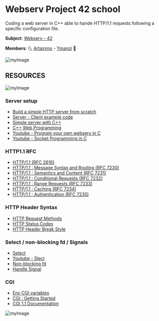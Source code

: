 # Webserv Project 42 school

Coding a web server in C++ able to hande HTTP/1.1 requests following a specific configuration file.

**Subject**: [Webserv - 42](https://cdn.intra.42.fr/pdf/pdf/13848/en.subject.pdf)

**Members**: :last_quarter_moon_with_face: [Artainmo](https://github.com/artainmo) - [Ymanzi](https://github.com/ymanzi) :first_quarter_moon_with_face:

![myImage](https://media.giphy.com/media/XRB1uf2F9bGOA/giphy.gif)

## RESOURCES

![myImage](https://media.giphy.com/media/VcizxCUIgaKpa/giphy.gif)

### Server setup
* [Build a simple HTTP server from scratch](https://medium.com/from-the-scratch/http-server-what-do-you-need-to-know-to-build-a-simple-http-server-from-scratch-d1ef8945e4fa)
* [Server - Client example code](https://gist.github.com/Alexey-N-Chernyshov/4634731)
* [Simple server with C++](https://ncona.com/2019/04/building-a-simple-server-with-cpp/)
* [C++ Web Programming](https://www.tutorialspoint.com/cplusplus/cpp_web_programming.htm)
* [Youtube - Program your own webserv in C](https://www.youtube.com/watch?v=esXw4bdaZkc)
* [Youtube - Socket Programming in C](https://youtu.be/LtXEMwSG5-8)

### HTTP1.1 RFC
* [HTTP/1.1 (RFC 2616)](https://www.rfc-editor.org/rfc/rfc2616.html)
* [HTTP/1.1 : Message Syntax and Routing (RFC 7230)](https://www.rfc-editor.org/rfc/rfc7230.html)
* [HTTP/1.1 : Semantics and Content (RFC 7231)](https://www.rfc-editor.org/rfc/rfc7231.html)
* [HTTP/1.1 : Conditional Requests (RFC 7232)](https://www.rfc-editor.org/rfc/rfc7232.html)
* [HTTP/1.1 : Range Requests (RFC 7233)](https://www.rfc-editor.org/rfc/rfc7233.html)
* [HTTP/1.1 : Caching (RFC 7234)](https://www.rfc-editor.org/rfc/rfc7234.html)
* [HTTP/1.1 : Authentication (RFC 7235)](https://www.rfc-editor.org/rfc/rfc7235.html)

### HTTP Header Syntax
* [HTTP Request Methods](https://developer.mozilla.org/en-US/docs/Web/HTTP/Methods)
* [HTTP Status Codes](https://developer.mozilla.org/en-US/docs/Web/HTTP/Status)
* [HTTP Header Break Style](https://stackoverflow.com/questions/5757290/http-header-line-break-style)

### Select / non-blocking fd / Signals
* [Select](https://www.lowtek.com/sockets/select.html)
* [Youtube - Slect](https://www.youtube.com/watch?v=Y6pFtgRdUts)
* [Non-blocking fd](https://www.ibm.com/support/knowledgecenter/ssw_ibm_i_72/rzab6/xnonblock.htm)
* [Handle Signal](https://stackoverflow.com/questions/108183/how-to-prevent-sigpipes-or-handle-them-properly)

### CGI
* [Env CGI variables](https://fr.wikipedia.org/wiki/Variables_d%27environnement_CGI)
* [CGI : Getting Started](http://www.mnuwer.dbasedeveloper.co.uk/dlearn/web/session01.htm)
* [CGI 1.1 Documentation](http://www.wijata.com/cgi/cgispec.html#4.0)

![myImage](https://media.giphy.com/media/xT5LMTff7lN1riPLXi/giphy.gif)
